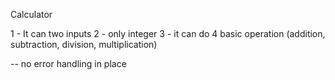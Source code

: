 Calculator 

1 - It can two inputs 
2 - only integer
3 - it can do 4 basic operation (addition, subtraction, division, multiplication)

-- no error handling in place
